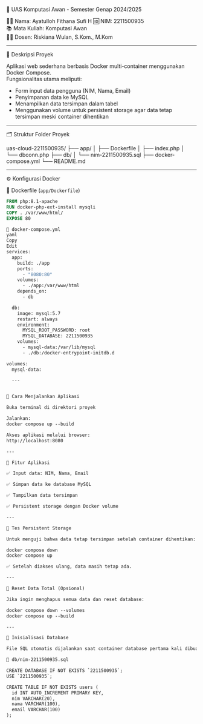 🐳 UAS Komputasi Awan - Semester Genap 2024/2025

👩‍🎓 Nama: Ayatulloh Fithana Sufi H
🆔 NIM: 2211500935  
📚 Mata Kuliah: Komputasi Awan  
👩‍🏫 Dosen: Riskiana Wulan, S.Kom., M.Kom

---

📄 Deskripsi Proyek

Aplikasi web sederhana berbasis Docker multi-container menggunakan Docker Compose.  
Fungsionalitas utama meliputi:

- Form input data pengguna (NIM, Nama, Email)
- Penyimpanan data ke MySQL
- Menampilkan data tersimpan dalam tabel
- Menggunakan volume untuk persistent storage agar data tetap tersimpan meski container dihentikan

---

🗂️ Struktur Folder Proyek

uas-cloud-2211500935/
├── app/
│ ├── Dockerfile
│ ├── index.php
│ └── dbconn.php
├── db/
│ └── nim-2211500935.sql
├── docker-compose.yml
└── README.md

---

⚙️ Konfigurasi Docker

📄 Dockerfile (`app/Dockerfile`)

```Dockerfile
FROM php:8.1-apache
RUN docker-php-ext-install mysqli
COPY . /var/www/html/
EXPOSE 80

🐳 docker-compose.yml
yaml
Copy
Edit
services:
  app:
    build: ./app
    ports:
      - "8080:80"
    volumes:
      - ./app:/var/www/html
    depends_on:
      - db

  db:
    image: mysql:5.7
    restart: always
    environment:
      MYSQL_ROOT_PASSWORD: root
      MYSQL_DATABASE: 2211500935
    volumes:
      - mysql-data:/var/lib/mysql
      - ./db:/docker-entrypoint-initdb.d

volumes:
  mysql-data:

  ---


🚀 Cara Menjalankan Aplikasi

Buka terminal di direktori proyek

Jalankan:
docker compose up --build

Akses aplikasi melalui browser:
http://localhost:8080

---

💾 Fitur Aplikasi

✅ Input data: NIM, Nama, Email

✅ Simpan data ke database MySQL

✅ Tampilkan data tersimpan

✅ Persistent storage dengan Docker volume

---

🔁 Tes Persistent Storage

Untuk menguji bahwa data tetap tersimpan setelah container dihentikan:

docker compose down
docker compose up

✅ Setelah diakses ulang, data masih tetap ada.

---

🔄 Reset Data Total (Opsional)

Jika ingin menghapus semua data dan reset database:

docker compose down --volumes
docker compose up --build

---

🧪 Inisialisasi Database

File SQL otomatis dijalankan saat container database pertama kali dibuat.

📄 db/nim-2211500935.sql

CREATE DATABASE IF NOT EXISTS `2211500935`;
USE `2211500935`;

CREATE TABLE IF NOT EXISTS users (
  id INT AUTO_INCREMENT PRIMARY KEY,
  nim VARCHAR(20),
  nama VARCHAR(100),
  email VARCHAR(100)
);